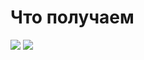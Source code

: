 # Что получаем

<div class="grid grid-cols-2 gap-x-1">
  <img class="w-3/4" src="/form-login.png" />
  <img class="w-3/4" src="/form-reg.png" />
</div>
